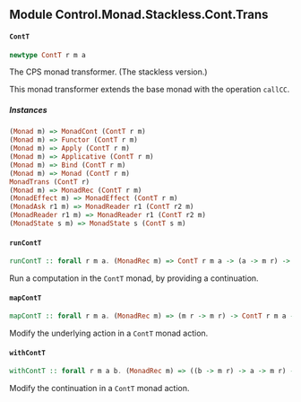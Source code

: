 ## Module Control.Monad.Stackless.Cont.Trans

#### `ContT`

``` purescript
newtype ContT r m a
```

The CPS monad transformer. (The stackless version.)

This monad transformer extends the base monad with the operation `callCC`.

##### Instances
``` purescript
(Monad m) => MonadCont (ContT r m)
(Monad m) => Functor (ContT r m)
(Monad m) => Apply (ContT r m)
(Monad m) => Applicative (ContT r m)
(Monad m) => Bind (ContT r m)
(Monad m) => Monad (ContT r m)
MonadTrans (ContT r)
(Monad m) => MonadRec (ContT r m)
(MonadEffect m) => MonadEffect (ContT r m)
(MonadAsk r1 m) => MonadReader r1 (ContT r2 m)
(MonadReader r1 m) => MonadReader r1 (ContT r2 m)
(MonadState s m) => MonadState s (ContT s m)
```

#### `runContT`

``` purescript
runContT :: forall r m a. (MonadRec m) => ContT r m a -> (a -> m r) -> m r
```

Run a computation in the `ContT` monad, by providing a continuation.

#### `mapContT`

``` purescript
mapContT :: forall r m a. (MonadRec m) => (m r -> m r) -> ContT r m a -> ContT r m a
```

Modify the underlying action in a `ContT` monad action.

#### `withContT`

``` purescript
withContT :: forall r m a b. (MonadRec m) => ((b -> m r) -> a -> m r) -> ContT r m a -> ContT r m b
```

Modify the continuation in a `ContT` monad action.


